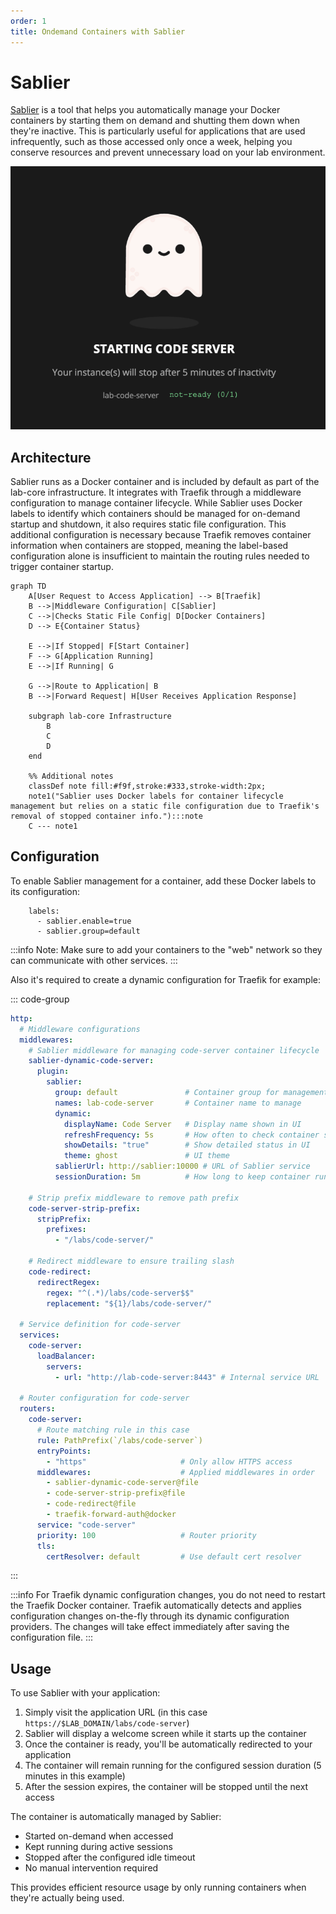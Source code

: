 ```yaml
---
order: 1
title: Ondemand Containers with Sablier
---
```


# Sablier

[Sablier](https://github.com/sablierapp/sablier) is a tool that helps you automatically manage your Docker containers by starting them on demand and shutting them down when they're inactive. This is particularly useful for applications that are used infrequently, such as those accessed only once a week, helping you conserve resources and prevent unnecessary load on your lab environment.

![vscode loading](images/vscode-loading.png)

## Architecture

Sablier runs as a Docker container and is included by default as part of the lab-core infrastructure. It integrates with Traefik through a middleware configuration to manage container lifecycle. While Sablier uses Docker labels to identify which containers should be managed for on-demand startup and shutdown, it also requires static file configuration. This additional configuration is necessary because Traefik removes container information when containers are stopped, meaning the label-based configuration alone is insufficient to maintain the routing rules needed to trigger container startup.


```mermaid
graph TD
    A[User Request to Access Application] --> B[Traefik]
    B -->|Middleware Configuration| C[Sablier]
    C -->|Checks Static File Config| D[Docker Containers]
    D --> E{Container Status}
    
    E -->|If Stopped| F[Start Container]
    F --> G[Application Running]
    E -->|If Running| G

    G -->|Route to Application| B
    B -->|Forward Request| H[User Receives Application Response]

    subgraph lab-core Infrastructure
        B
        C
        D
    end

    %% Additional notes
    classDef note fill:#f9f,stroke:#333,stroke-width:2px;
    note1("Sablier uses Docker labels for container lifecycle management but relies on a static file configuration due to Traefik's removal of stopped container info."):::note
    C --- note1
```





## Configuration

To enable Sablier management for a container, add these Docker labels to its configuration:

```
    labels:
      - sablier.enable=true
      - sablier.group=default
```

:::info
Note: Make sure to add your containers to the "web" network so they can communicate with other services. 
:::


Also it's required to create a dynamic configuration for Traefik for example:

::: code-group
```yaml [services/traefik/conf.d/code-server.yaml]
http:
  # Middleware configurations
  middlewares:
    # Sablier middleware for managing code-server container lifecycle
    sablier-dynamic-code-server:
      plugin:
        sablier:
          group: default               # Container group for management
          names: lab-code-server       # Container name to manage
          dynamic:
            displayName: Code Server   # Display name shown in UI
            refreshFrequency: 5s       # How often to check container status
            showDetails: "true"        # Show detailed status in UI
            theme: ghost               # UI theme
          sablierUrl: http://sablier:10000 # URL of Sablier service
          sessionDuration: 5m          # How long to keep container running
    
    # Strip prefix middleware to remove path prefix
    code-server-strip-prefix:
      stripPrefix:
        prefixes:
          - "/labs/code-server/"
    
    # Redirect middleware to ensure trailing slash
    code-redirect:
      redirectRegex:
        regex: "^(.*)/labs/code-server$$"
        replacement: "${1}/labs/code-server/"
  
  # Service definition for code-server
  services:
    code-server:
      loadBalancer:
        servers:
          - url: "http://lab-code-server:8443" # Internal service URL
  
  # Router configuration for code-server
  routers:
    code-server:
      # Route matching rule in this case
      rule: PathPrefix(`/labs/code-server`) 
      entryPoints:
        - "https"                     # Only allow HTTPS access
      middlewares:                    # Applied middlewares in order
        - sablier-dynamic-code-server@file
        - code-server-strip-prefix@file
        - code-redirect@file
        - traefik-forward-auth@docker
      service: "code-server"
      priority: 100                   # Router priority
      tls:
        certResolver: default         # Use default cert resolver

```
:::

:::info
For Traefik dynamic configuration changes, you do not need to restart the Traefik Docker container. Traefik automatically detects and applies configuration changes on-the-fly through its dynamic configuration providers. The changes will take effect immediately after saving the configuration file.
:::

## Usage

To use Sablier with your application:

1. Simply visit the application URL (in this case `https://$LAB_DOMAIN/labs/code-server`)
2. Sablier will display a welcome screen while it starts up the container
3. Once the container is ready, you'll be automatically redirected to your application
4. The container will remain running for the configured session duration (5 minutes in this example)
5. After the session expires, the container will be stopped until the next access

The container is automatically managed by Sablier:
- Started on-demand when accessed
- Kept running during active sessions
- Stopped after the configured idle timeout
- No manual intervention required

This provides efficient resource usage by only running containers when they're actually being used.
